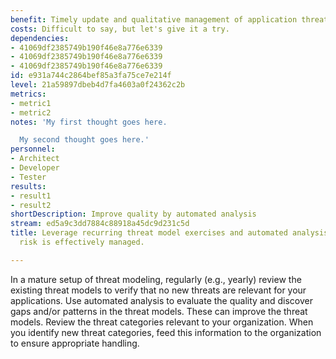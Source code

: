 ```yaml
---
benefit: Timely update and qualitative management of application threat
costs: Difficult to say, but let's give it a try.
dependencies:
- 41069df2385749b190f46e8a776e6339
- 41069df2385749b190f46e8a776e6339
- 41069df2385749b190f46e8a776e6339
id: e931a744c2864bef85a3fa75ce7e214f
level: 21a59897dbeb4d7fa4603a0f24362c2b
metrics:
- metric1
- metric2
notes: 'My first thought goes here.

  My second thought goes here.'
personnel:
- Architect
- Developer
- Tester
results:
- result1
- result2
shortDescription: Improve quality by automated analysis
stream: ed5a9c3dd7884c88918a45dc9d231c5d
title: Leverage recurring threat model exercises and automated analysis to ensure
  risk is effectively managed.

---
```

In a mature setup of threat modeling, regularly (e.g., yearly) review the existing threat models to verify that no new threats are relevant for your applications.
Use automated analysis to evaluate the quality and discover gaps and/or patterns in the threat models. These can improve the threat models.
Review the threat categories relevant to your organization. When you identify new threat categories, feed this information to the organization to ensure appropriate handling.